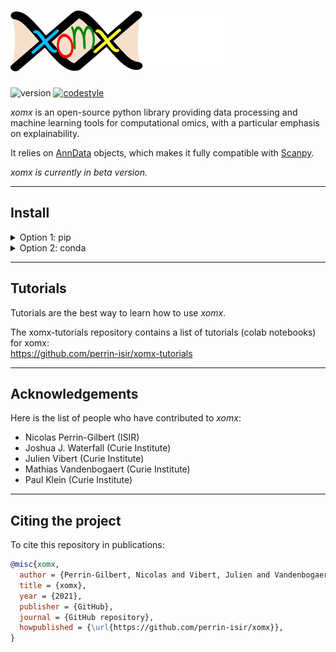 # ![alt text](logo.png "logo")

![version](https://img.shields.io/badge/version-0.1.0-blue)
[![codestyle](https://img.shields.io/badge/code%20style-black-000000.svg)](https://github.com/psf/black)


*xomx* is an open-source python library providing data processing and 
machine learning tools for computational omics, with a 
particular emphasis on explainability.

It relies on [AnnData](https://anndata.readthedocs.io) objects, which makes it
fully compatible with [Scanpy](https://scanpy.readthedocs.io).

*xomx is currently in beta version.*

-----



## Install

<details><summary>Option 1: pip</summary>
<p>

    pip install git+https://github.com/perrin-isir/xomx

</p>
</details>

<details><summary>Option 2: conda</summary>
<p>

    git clone https://github.com/perrin-isir/xomx.git
    cd xomx

Choose a conda environmnent name, for instance `xomxv`.  
The following command creates the `xomxv` environment with the requirements listed in [environment.yaml](environment.yaml):

    conda env create --name xomxv --file environment.yaml

If you prefer to update an existing environment (`existing_env`):

    conda env update --name existing_env --file environment.yml

To activate the `xomxv` environment:

    conda activate xomxv

Finally, to install the *xomx* library in the activated virtual environment:

    pip install -e .

</p>
</details>

-----
## Tutorials

Tutorials are the best way to learn how to use
*xomx*.

The xomx-tutorials repository contains a list of tutorials (colab notebooks) for xomx:  
https://github.com/perrin-isir/xomx-tutorials

-----
## Acknowledgements

Here is the list of people who have contributed to *xomx*:
- Nicolas Perrin-Gilbert (ISIR)
- Joshua J. Waterfall (Curie Institute)
- Julien Vibert (Curie Institute)
- Mathias Vandenbogaert (Curie Institute)
- Paul Klein (Curie Institute)

-----
## Citing the project
To cite this repository in publications:

```bibtex
@misc{xomx,
  author = {Perrin-Gilbert, Nicolas and Vibert, Julien and Vandenbogaert, Mathias and Waterfall, Joshua J.},
  title = {xomx},
  year = {2021},
  publisher = {GitHub},
  journal = {GitHub repository},
  howpublished = {\url{https://github.com/perrin-isir/xomx}},
}
```

